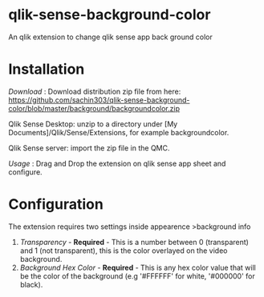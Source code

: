 # qlik-sense-background-color
An qlik extension to change qlik sense app back ground color


# Installation

*Download* : Download distribution zip file from here: https://github.com/sachin303/qlik-sense-background-color/blob/master/background/backgroundcolor.zip

Qlik Sense Desktop: unzip to a directory under [My Documents]/Qlik/Sense/Extensions, for example backgroundcolor.

Qlik Sense server: import the zip file in the QMC.

*Usage* : Drag and Drop the extension on qlik sense app sheet and configure.

# Configuration
The extension requires two settings inside appearence >background info

1. *Transparency* - **Required** - This is a number between 0 (transparent) and 1 (not transparent), this is the color overlayed on the video background.
2. *Background Hex Color* - **Required** - This is any hex color value that will be the color of the background (e.g '#FFFFFF' for white, '#000000' for black).
